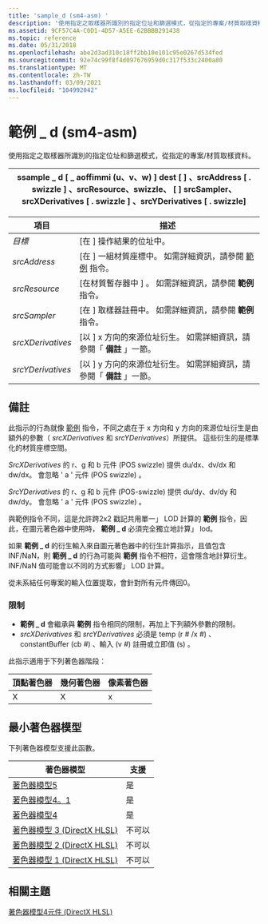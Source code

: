 ```yaml
---
title: 'sample_d (sm4-asm) '
description: '使用指定之取樣器所識別的指定位址和篩選模式，從指定的專案/材質取樣資料。 |sample_d (sm4-asm) '
ms.assetid: 9CF57C4A-C0D1-4D57-A5EE-62BBBB291438
ms.topic: reference
ms.date: 05/31/2018
ms.openlocfilehash: abe2d3ad310c18ff2bb10e101c95e0267d534fed
ms.sourcegitcommit: 92e74c99f8f4d097676959d0c317f533c2400a80
ms.translationtype: MT
ms.contentlocale: zh-TW
ms.lasthandoff: 03/09/2021
ms.locfileid: "104992042"
---
```

# <a name="sample_d-sm4---asm"></a>範例 \_ d (sm4-asm) 

使用指定之取樣器所識別的指定位址和篩選模式，從指定的專案/材質取樣資料。



| ssample \_ d \[ \_ aoffimmi (u、v、w) \] dest \[ \] 、srcAddress \[ . swizzle \] 、srcResource、swizzle、 \[ \] srcSampler、srcXDerivatives \[ . swizzle \] 、srcYDerivatives \[ . swizzle\] |
|----------------------------------------------------------------------------------------------------------------------------------------------------------------------|



 



| 項目                                                                                                                               | 描述                                                                                                                     |
|------------------------------------------------------------------------------------------------------------------------------------|---------------------------------------------------------------------------------------------------------------------------------|
| <span id="dest"></span><span id="DEST"></span>*目標*<br/>                                                                    | \[在 \] 操作結果的位址中。<br/>                                                                  |
| <span id="srcAddress"></span><span id="srcaddress"></span><span id="SRCADDRESS"></span>*srcAddress*<br/>                     | \[在 \] 一組材質座標中。 如需詳細資訊，請參閱 [範例](sample--sm4---asm-.md) 指令。<br/>      |
| <span id="srcResource"></span><span id="srcresource"></span><span id="SRCRESOURCE"></span>*srcResource*<br/>                 | \[在材質暫存器中 \] 。 如需詳細資訊，請參閱 **範例** 指令。<br/>                                      |
| <span id="srcSampler"></span><span id="srcsampler"></span><span id="SRCSAMPLER"></span>*srcSampler*<br/>                     | \[在 \] 取樣器註冊中。 如需詳細資訊，請參閱 **範例** 指令。<br/>                                      |
| <span id="srcXDerivatives"></span><span id="srcxderivatives"></span><span id="SRCXDERIVATIVES"></span>*srcXDerivatives*<br/> | \[以 \] x 方向的來源位址衍生。 如需詳細資訊，請參閱「 **備註** 」一節。<br/> |
| <span id="srcYDerivatives"></span><span id="srcyderivatives"></span><span id="SRCYDERIVATIVES"></span>*srcYDerivatives*<br/> | \[以 \] y 方向的來源位址衍生。 如需詳細資訊，請參閱「 **備註** 」一節。<br/> |



 

## <a name="remarks"></a>備註

此指示的行為就像 [範例](sample--sm4---asm-.md) 指令，不同之處在于 x 方向和 y 方向的來源位址衍生是由額外的參數（ *srcXDerivatives* 和 *srcYDerivatives*）所提供。 這些衍生的是標準化的材質座標空間。

*SrcXDerivatives* 的 r、g 和 b 元件 (POS swizzle) 提供 du/dx、dv/dx 和 dw/dx。 會忽略 ' a ' 元件 (POS swizzle) 。

*SrcYDerivatives* 的 r、g 和 b 元件 (POS-swizzle) 提供 du/dy、dv/dy 和 dw/dy。 會忽略 ' a ' 元件 (POS swizzle) 。

與範例指令不同，這是允許跨2x2 戳記共用單一」 LOD 計算的 **範例** 指令，因此，在圖元著色器中使用時， **範例 \_ d** 必須完全獨立地計算」 lod。

如果 **範例 \_ d** 的衍生輸入來自圖元著色器中的衍生計算指示，且值包含 INF/NaN，則 **範例 \_ d** 的行為可能與 **範例** 指令不相符，這會隱含地計算衍生。 INF/NaN 值可能會以不同的方式影響」 LOD 計算。

從未系結任何專案的輸入位置提取，會針對所有元件傳回0。

### <a name="restrictions"></a>限制

-   **範例 \_ d** 會繼承與 **範例** 指令相同的限制，再加上下列額外參數的限制。
-   *srcXDerivatives* 和 *srcYDerivatives* 必須是 temp (r \# /x \#) 、constantBuffer (cb \#) 、輸入 (v \#) 註冊或立即值 (s) 。

此指示適用于下列著色器階段：



| 頂點著色器 | 幾何著色器 | 像素著色器 |
|---------------|-----------------|--------------|
| X             | X               | x            |



 

## <a name="minimum-shader-model"></a>最小著色器模型

下列著色器模型支援此函數。



| 著色器模型                                              | 支援 |
|-----------------------------------------------------------|-----------|
| [著色器模型5](d3d11-graphics-reference-sm5.md)        | 是       |
| [著色器模型4。1](dx-graphics-hlsl-sm4.md)              | 是       |
| [著色器模型4](dx-graphics-hlsl-sm4.md)                | 是       |
| [著色器模型 3 (DirectX HLSL) ](dx-graphics-hlsl-sm3.md) | 不可以        |
| [著色器模型 2 (DirectX HLSL) ](dx-graphics-hlsl-sm2.md) | 不可以        |
| [著色器模型 1 (DirectX HLSL) ](dx-graphics-hlsl-sm1.md) | 不可以        |



 

## <a name="related-topics"></a>相關主題

<dl> <dt>

[著色器模型4元件 (DirectX HLSL) ](dx-graphics-hlsl-sm4-asm.md)
</dt> </dl>

 

 





